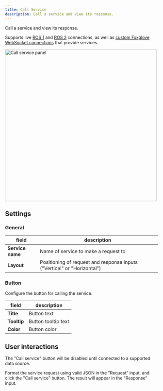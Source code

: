```yaml
---
title: Call Service
description: Call a service and view its response.
---
```


Call a service and view its response.

Supports live [ROS 1](/connecting-to-data/frameworks/ros1#live-data) and [ROS 2](/connecting-to-data/frameworks/ros2#live-data) connections, as well as [custom Foxglove WebSocket connections](/connecting-to-data/frameworks/custom#foxglove-websocket) that provide services.

<img width="500" alt="Call service panel" src="/img/docs/visualizing/panels/call-service/panel.png" />

## Settings

### General

| field            | description                                                             |
| ---------------- | ----------------------------------------------------------------------- |
| **Service name** | Name of service to make a request to                                    |
| **Layout**       | Positioning of request and response inputs ("Vertical" or "Horizontal") |

### Button

Configure the button for calling the service.

| field       | description         |
| ----------- | ------------------- |
| **Title**   | Button text         |
| **Tooltip** | Button tooltip text |
| **Color**   | Button color        |

## User interactions

The "Call service" button will be disabled until connected to a supported data source.

Format the service request using valid JSON in the "Request" input, and click the "Call service" button. The result will appear in the "Response" input.
